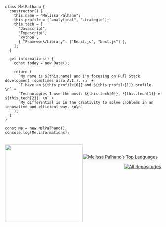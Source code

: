 <br />

```JS
class MelPalhano {
  constructor() {
    this.name = "Melissa Palhano";
    this.profile = ["analytical", "strategic"];
    this.tech = [
      "Javascript",
      "Typescript",
      `Python`,
      { "Framework/Library": ["React.js", "Next.js"] },
    ];
  }

  get informations() {
    const today = new Date();

    return (
      `My name is ${this.name} and I'm focusing on Full Stack development (sometimes also A.I.). \n` +
      `I have an ${this.profile[0]} and ${this.profile[1]} profile. \n` +
      `Technologies I use the most: ${this.tech[0]}, ${this.tech[1]} e ${this.tech[2]}. \n` +
      `My differential is in the creativity to solve problems in an innovative and efficient way. \n\n`      
    );
  }
}

const Me = new MelPalhano();
console.log(Me.informations);
```
<br />

<div>
<img align='left' src="https://data.whicdn.com/images/237176020/original.gif" width="250">
  
<br />

<p align="left"><a href="https://github.com/melpalhano/github-readme-stats"><img alt="Melissa Palhano's Top Languages" src="https://github-readme-stats.vercel.app/api/top-langs/?username=melpalhano&langs_count=8&count_private=true&layout=compact&theme=react&hide_border=true&bg_color=0D1117" /></a>

<p align="right"><a href="https://github.com/melpalhano?tab=repositories"><img alt="All Repositories" title="All Repositories" src="https://custom-icon-badges.herokuapp.com/badge/-All%20Repos-2962FF?style=for-the-badge&logoColor=white&logo=repo"/></a>
</p>
</div>

